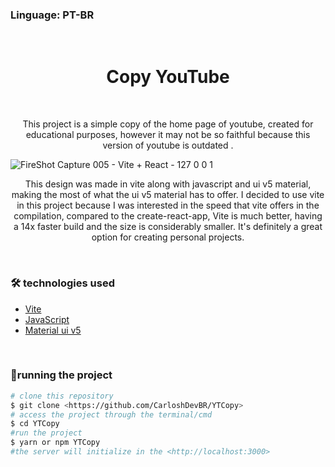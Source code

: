 ### Linguage: PT-BR

<br>
<h1 align="center" >Copy YouTube</h1>

<br>

<p align="center" >This project is a simple copy of the home page of youtube, created for educational purposes, however it may not be so faithful because this version of youtube is outdated
.</p>

![FireShot Capture 005 - Vite + React - 127 0 0 1](https://user-images.githubusercontent.com/92805039/192128046-3cfbaad8-62ea-4a53-b54e-b60b7cb845bd.png)

<p align="center" >This design was made in vite along with javascript and ui v5 material, making the most of what the ui v5 material has to offer. I decided to use vite in this project because I was interested in the speed that vite offers in the compilation, compared to the create-react-app, Vite is much better, having a 14x faster build and the size is considerably smaller. It's definitely a great option for creating personal projects.</p>



<br>

### 🛠️ technologies used

- [Vite]()
- [JavaScript]()
- [Material ui v5]()

<br>

### 🎲running the project
```bash
# clone this repository
$ git clone <https://github.com/CarloshDevBR/YTCopy>
# access the project through the terminal/cmd
$ cd YTCopy
#run the project
$ yarn or npm YTCopy
#the server will initialize in the <http://localhost:3000>
```
